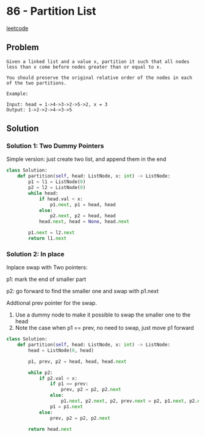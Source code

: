 # 86 - Partition List

[leetcode](https://leetcode.com/problems/partition-list/)

## Problem

    Given a linked list and a value x, partition it such that all nodes less than x come before nodes greater than or equal to x.
    
    You should preserve the original relative order of the nodes in each of the two partitions.
    
    Example:
    
    Input: head = 1->4->3->2->5->2, x = 3
    Output: 1->2->2->4->3->5

## Solution

### Solution 1: Two Dummy Pointers

Simple version: just create two list, and append them in the end

```python
class Solution:
    def partition(self, head: ListNode, x: int) -> ListNode:
        p1 = l1 = ListNode(0)
        p2 = l2 = ListNode(0)
        while head:
            if head.val < x:
                p1.next, p1 = head, head
            else:
                p2.next, p2 = head, head
            head.next, head = None, head.next

        p1.next = l2.next
        return l1.next                
```

### Solution 2: In place

Inplace swap with Two pointers:

p1: mark the end of smaller part

p2: go forward to find the smaller one and swap with p1.next

Addtional prev pointer for the swap.

1.  Use a dummy node to make it possible to swap the smaller one to the head
2.  Note the case when p1 == prev, no need to swap, just move p1 forward

```python
class Solution:
    def partition(self, head: ListNode, x: int) -> ListNode:
        head = ListNode(0, head)

        p1, prev, p2 = head, head, head.next

        while p2:
            if p2.val < x:
                if p1 == prev:
                    prev, p2 = p2, p2.next
                else:
                    p1.next, p2.next, p2, prev.next = p2, p1.next, p2.next, p2.next
                p1 = p1.next
            else:
                prev, p2 = p2, p2.next

        return head.next
```
